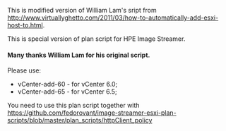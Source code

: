 This is modified version of William Lam's sript from http://www.virtuallyghetto.com/2011/03/how-to-automatically-add-esxi-host-to.html.

This is special version of plan script for HPE Image Streamer.

#### Many thanks William Lam for his original script.

Please use: 
* vCenter-add-60 - for vCenter 6.0;
* vCenter-add-65 - for vCenter 6.5;

You need to use this plan script together with https://github.com/fedorovant/image-streamer-esxi-plan-scripts/blob/master/plan_scripts/httpClient_policy
